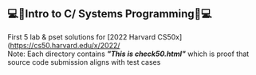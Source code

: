 ## :computer::school_satchel:Intro to C/ Systems Programming:school_satchel::computer:
First 5 lab & pset solutions for [2022 Harvard CS50x](https://cs50.harvard.edu/x/2022/
<br>
Note: Each directory contains ___"This is check50.html"___ which is proof that source code submission aligns with test cases